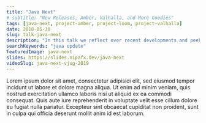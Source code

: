 ```yaml
---
title: "Java Next"
# subtitle: "New Releases, Amber, Valhalla, and More Goodies"
tags: [java-next, project-amber, project-loom, project-valhalla]
date: 2018-05-30
slug: talk-java-next
description: "In this talk we reflect over recent developments and peek into Java's future: the six-month release cycle, the new license and support landscape as well as recent and upcoming features"
searchKeywords: "java update"
featuredImage: java-next
slides: https://slides.nipafx.dev/java-next
videoSlug: java-next-vjug-2019
---
```


Lorem ipsum dolor sit amet, consectetur adipisici elit, sed eiusmod tempor incidunt ut labore et dolore magna aliqua.
Ut enim ad minim veniam, quis nostrud exercitation ullamco laboris nisi ut aliquid ex ea commodi consequat.
Quis aute iure reprehenderit in voluptate velit esse cillum dolore eu fugiat nulla pariatur.
Excepteur sint obcaecat cupiditat non proident, sunt in culpa qui officia deserunt mollit anim id est laborum.